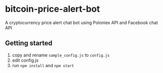 # bitcoin-price-alert-bot
A cryptocurrency price alert chat bot using Poloniex API and Facebook chat API

## Getting started
1. copy and rename `sample_config.js` to `config.js`
2. edit config.js
3. run `npm install` and `npm start`
